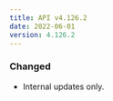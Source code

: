 ```yaml
---
title: API v4.126.2
date: 2022-06-01
version: 4.126.2
---
```


### Changed

- Internal updates only.